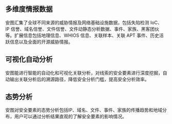 ## 多维度情报数据
安图汇集了全球不同来源的威胁情报及网络基础设施数据，包括失陷检测 IoC、 IP 信誉、域名信誉、文件信誉、文件动静态分析数据、事件、家族、黑客团伙等。扩展信息包括地理信息、WHIOS 信息、关联样本、关联 APT 事件、历史活跃信息以及全面的开源威胁情报。
## 可视化自动分析
安图能进行智能的自动化和可视化关联分析，对线索的安全要素进行深度挖掘，自动输出关联分析后的溯源路径，降低安全分析门槛，提高安全分析效率。
## 态势分析
安图对安全要素的态势分析包括IP、域名、文件、事件、家族的传播趋势和地域分布，用户可以通过分析结果直观的了解安全要素的影响情况。

